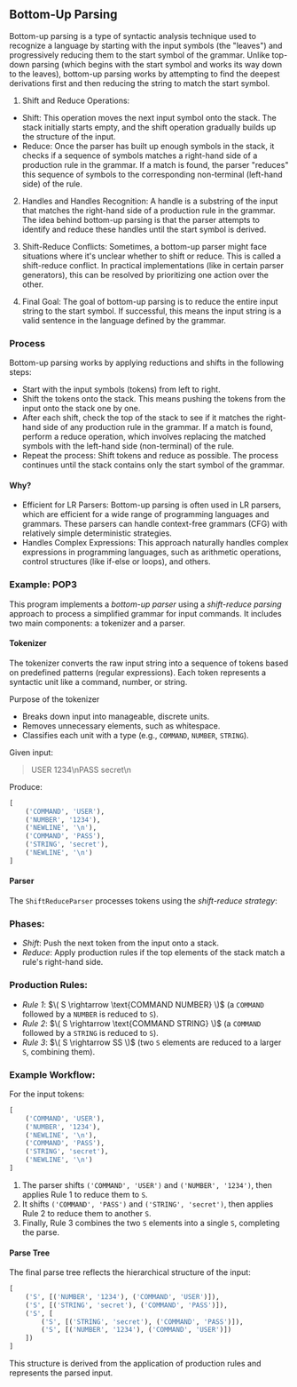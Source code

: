 
## Bottom-Up Parsing

Bottom-up parsing is a type of syntactic analysis technique used to recognize a language by starting with the input symbols (the "leaves") and progressively reducing them to the start symbol of the grammar. Unlike top-down parsing (which begins with the start symbol and works its way down to the leaves), bottom-up parsing works by attempting to find the deepest derivations first and then reducing the string to match the start symbol.

1. Shift and Reduce Operations:
- Shift: This operation moves the next input symbol onto the stack. The stack initially starts empty, and the shift operation gradually builds up the structure of the input.
- Reduce: Once the parser has built up enough symbols in the stack, it checks if a sequence of symbols matches a right-hand side of a production rule in the grammar. If a match is found, the parser "reduces" this sequence of symbols to the corresponding non-terminal (left-hand side) of the rule.

2. Handles and Handles Recognition:
A handle is a substring of the input that matches the right-hand side of a production rule in the grammar. The idea behind bottom-up parsing is that the parser attempts to identify and reduce these handles until the start symbol is derived.

3. Shift-Reduce Conflicts:
Sometimes, a bottom-up parser might face situations where it's unclear whether to shift or reduce. This is called a shift-reduce conflict. In practical implementations (like in certain parser generators), this can be resolved by prioritizing one action over the other.

4. Final Goal:
The goal of bottom-up parsing is to reduce the entire input string to the start symbol. If successful, this means the input string is a valid sentence in the language defined by the grammar.


### Process

Bottom-up parsing works by applying reductions and shifts in the following steps:
- Start with the input symbols (tokens) from left to right.
- Shift the tokens onto the stack. This means pushing the tokens from the input onto the stack one by one.
- After each shift, check the top of the stack to see if it matches the right-hand side of any production rule in the grammar. If a match is found, perform a reduce operation, which involves replacing the matched symbols with the left-hand side (non-terminal) of the rule.
- Repeat the process: Shift tokens and reduce as possible. The process continues until the stack contains only the start symbol of the grammar.


#### Why?
- Efficient for LR Parsers: Bottom-up parsing is often used in LR parsers, which are efficient for a wide range of programming languages and grammars. These parsers can handle context-free grammars (CFG) with relatively simple deterministic strategies.
- Handles Complex Expressions: This approach naturally handles complex expressions in programming languages, such as arithmetic operations, control structures (like if-else or loops), and others.


### Example: POP3 

This program implements a *bottom-up parser* using a *shift-reduce parsing* approach to process a simplified grammar for input commands. It includes two main components: a tokenizer and a parser.

#### Tokenizer
The tokenizer converts the raw input string into a sequence of tokens based on predefined patterns (regular expressions). Each token represents a syntactic unit like a command, number, or string. 

Purpose of the tokenizer
* Breaks down input into manageable, discrete units.
* Removes unnecessary elements, such as whitespace.
* Classifies each unit with a type (e.g., `COMMAND`, `NUMBER`, `STRING`).

Given input:
> USER 1234\nPASS secret\n

Produce:
```python
[
    ('COMMAND', 'USER'),
    ('NUMBER', '1234'),
    ('NEWLINE', '\n'),
    ('COMMAND', 'PASS'),
    ('STRING', 'secret'),
    ('NEWLINE', '\n')
]
```

#### Parser

The `ShiftReduceParser` processes tokens using the *shift-reduce strategy*:

### Phases:
- *Shift*: Push the next token from the input onto a stack.
- *Reduce*: Apply production rules if the top elements of the stack match a rule's right-hand side.

### Production Rules:
- *Rule 1*: $\( S \rightarrow \text{COMMAND NUMBER} \)$ (a `COMMAND` followed by a `NUMBER` is reduced to `S`).
- *Rule 2*: $\( S \rightarrow \text{COMMAND STRING} \)$ (a `COMMAND` followed by a `STRING` is reduced to `S`).
- *Rule 3*: $\( S \rightarrow SS \)$ (two `S` elements are reduced to a larger `S`, combining them).

### Example Workflow:
For the input tokens:

```python
[
    ('COMMAND', 'USER'),
    ('NUMBER', '1234'),
    ('NEWLINE', '\n'),
    ('COMMAND', 'PASS'),
    ('STRING', 'secret'),
    ('NEWLINE', '\n')
]
```

1. The parser shifts `('COMMAND', 'USER')` and `('NUMBER', '1234')`, then applies Rule 1 to reduce them to `S`.
2. It shifts `('COMMAND', 'PASS')` and `('STRING', 'secret')`, then applies Rule 2 to reduce them to another `S`.
3. Finally, Rule 3 combines the two `S` elements into a single `S`, completing the parse.

#### Parse Tree

The final parse tree reflects the hierarchical structure of the input:

```python
[
    ('S', [('NUMBER', '1234'), ('COMMAND', 'USER')]),
    ('S', [('STRING', 'secret'), ('COMMAND', 'PASS')]),
    ('S', [
        ('S', [('STRING', 'secret'), ('COMMAND', 'PASS')]),
        ('S', [('NUMBER', '1234'), ('COMMAND', 'USER')])
    ])
]
```

This structure is derived from the application of production rules and represents the parsed input.
